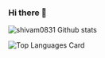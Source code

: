 ### Hi there 👋


![shivam0831 Github stats](https://github-readme-stats.vercel.app/api?username=shivam0831&&show_icons=true&line_height=27&count_private=true&title_color=#9FC6F2&text_color=#9FC6F2&icon_color=#9FC6F2&bg_color=#ffffff)

![Top Languages Card](https://github-readme-stats.vercel.app/api/top-langs/?username=shivam0831&&tex&title_color=9FC6F2&text_color=9FC6F2&icon_color=9FC6F2&bg_color=ffffff)

<!--
**shivam0831/shivam0831** is a ✨ _special_ ✨ repository because its `README.md` (this file) appears on your GitHub profile.

Here are some ideas to get you started:

- 🔭 I’m currently working on ...
- 🌱 I’m currently learning ...
- 👯 I’m looking to collaborate on ...
- 🤔 I’m looking for help with ...
- 💬 Ask me about ...
- 📫 How to reach me: ...
- 😄 Pronouns: ...
- ⚡ Fun fact: ...
-->
